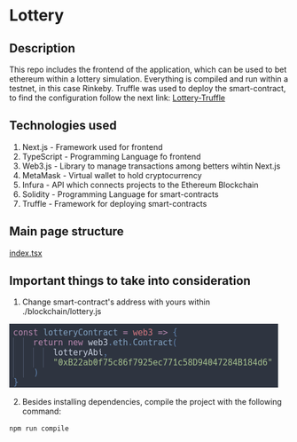 # Lottery

## Description
This repo includes the frontend of the application, which can be used to bet ethereum within a lottery simulation. Everything is compiled and run  within a testnet, in this case Rinkeby. Truffle was used to deploy the smart-contract, to find the configuration follow the next link: [Lottery-Truffle](https://github.com/ReyVega/Lottery-Truffle)

## Technologies used
1. Next.js - Framework used for frontend
2. TypeScript - Programming Language fo frontend
3. Web3.js - Library to manage transactions among betters wihtin Next.js
4. MetaMask - Virtual wallet to hold cryptocurrency
5. Infura - API which connects projects to the Ethereum Blockchain
6. Solidity - Programming Language for smart-contracts
7. Truffle - Framework for deploying smart-contracts

## Main page structure
[index.tsx](https://github.com/ReyVega/Lottery/blob/main/pages/index.tsx)

## Important things to take into consideration
1. Change smart-contract's address with yours within ./blockchain/lottery.js

![Addresss](./images/address.png)

2. Besides installing dependencies, compile the project with the following command:

```
npm run compile
```
